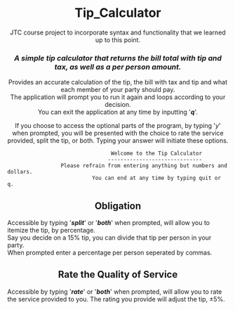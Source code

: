 <h1><div align="center"> Tip_Calculator </div></h1>

<div align="center">JTC course project to incorporate syntax and functionality that we learned up to this point.

### ***A simple tip calculator that returns the bill total with tip and tax, as well as a per person amount.***

Provides an accurate calculation of the tip, the bill with tax and tip and what each member of your party should pay.  
The application will prompt you to run it again and loops according to your decision.  
You can exit the application at any time by inputting '***q***'.

If you choose to access the optional parts of the program, by typing '*y*' when prompted, you will be presented with the choice to rate the service provided, split the tip, or both.  Typing your answer will initiate these options.
</div>
  
```
                                 Welcome to the Tip Calculator
                                ------------------------------
                 Please refrain from entering anything but numbers and dollars.
                           You can end at any time by typing quit or q.
```
  
<h2><div align="center">Obligation</h2>

Accessible by typing '***split***' or '***both***' when prompted, will allow you to itemize the tip, by percentage.  
Say you decide on a 15% tip, you can divide that tip per person in your party.  
When prompted enter a percentage per person seperated by commas.


<h2><div align="center">Rate the Quality of Service</div></h2>

Accessible by typing '***rate***' or '***both***' when prompted, will allow you to rate the service provided to you.
The rating you provide will adjust the tip, &pm;5%.

</div>
